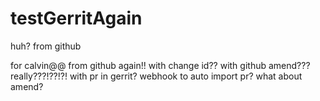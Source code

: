 # testGerritAgain
huh?
from github

for calvin@@
from github again!!
with change id??
with github amend???
really???!??!?!
with pr in gerrit?
webhook to auto import pr?
what about amend?
